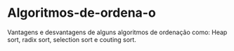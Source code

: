 # Algoritmos-de-ordena-o

Vantagens e desvantagens de alguns algoritmos de ordenação como: Heap sort, radix sort, selection sort e couting sort.
